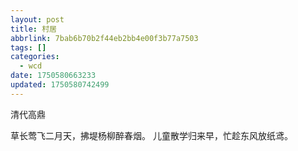 ```yaml
---
layout: post
title: 村居
abbrlink: 7bab6b70b2f44eb2bb4e00f3b77a7503
tags: []
categories:
  - wcd
date: 1750580663233
updated: 1750580742499
---
```


清代高鼎

草长莺飞二月天，拂堤杨柳醉春烟。
儿童散学归来早，忙趁东风放纸鸢。
